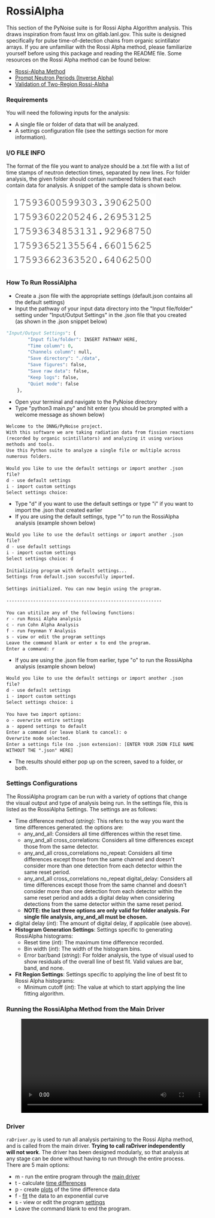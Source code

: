 # RossiAlpha

This section of the PyNoise suite is for Rossi Alpha Algorithm analysis. This draws inspiration from faust lmx on gitlab.lanl.gov. This suite is designed specifically for pulse time-of-detection chains from organic scintillator arrays. If you are unfamiliar with the Rossi Alpha method, please familiarize yourself before using this package and reading the README file. Some resources on the Rossi Alpha method can be found below:


* [Rossi-Alpha Method](https://www.osti.gov/biblio/6188965)
* [Prompt Neutron Periods (Inverse Alpha)](https://doi.org/10.13182/NSE57-A25409)
* [Validation of Two-Region Rossi-Alpha](https://doi.org/10.1016/j.nima.2020.164535)

### Requirements

You will need the following inputs for the analysis:
* A single file or folder of data that will be analyzed.
* A settings configuration file (see the settings section for more information).

### I/O FILE INFO

The format of the file you want to analyze should be a .txt file with a list of time stamps of neutron detection times, separated by new lines. For folder analysis, the given folder should contain numbered folders that each contain data for analysis. A snippet of the sample data is shown below.

<img src="./sample_data.png" width="400" >

### How To Run RossiAlpha
* Create a .json file with the appropriate settings (default.json contains all the default settings)
* Input the pathway of your input data directory into the "Input file/folder" setting under "Input/Output Settings" in the .json file that you created (as shown in the .json snippet below)
```python
"Input/Output Settings": {
        "Input file/folder": INSERT PATHWAY HERE,
        "Time column": 0,
        "Channels column": null,
        "Save directory": "./data",
        "Save figures": false,
        "Save raw data": false,
        "Keep logs": false,
        "Quiet mode": false
    },
```
* Open your terminal and navigate to the PyNoise directory
* Type "python3 main.py" and hit enter (you should be prompted with a welcome message as shown below)
```
Welcome to the DNNG/PyNoise project.
With this software we are taking radiation data from fission reactions (recorded by organic scintillators) and analyzing it using various methods and tools.
Use this Python suite to analyze a single file or multiple across numerous folders.

Would you like to use the default settings or import another .json file?
d - use default settings
i - import custom settings
Select settings choice:
```
* Type "d" if you want to use the default settings or type "i" if you want to import the .json that created earlier
* If you are using the default settings, type "r" to run the RossiAlpha analysis (example shown below)
```
Would you like to use the default settings or import another .json file?
d - use default settings
i - import custom settings
Select settings choice: d

Initializing program with default settings...
Settings from default.json succesfully imported.

Settings initialized. You can now begin using the program.

----------------------------------------------------------

You can utitilze any of the following functions:
r - run Rossi Alpha analysis
c - run Cohn Alpha Analysis
f - run Feynman Y Analysis
s - view or edit the program settings
Leave the command blank or enter x to end the program.
Enter a command: r
```
* If you are using the .json file from earlier, type "o" to run the RossiAlpha analysis (example shown below)
```
Would you like to use the default settings or import another .json file?
d - use default settings
i - import custom settings
Select settings choice: i

You have two import options:
o - overwrite entire settings
a - append settings to default
Enter a command (or leave blank to cancel): o
Overwrite mode selected.
Enter a settings file (no .json extension): [ENTER YOUR JSON FILE NAME WITHOUT THE ".json" HERE]
```
* The results should either pop up on the screen, saved to a folder, or both.

### Settings Configurations

The RossiAlpha program can be run with a variety of options that change the visual output and type of analysis being run. In the settings file, this is listed as the RossiAlpha Settings. The settings are as follows: 
* Time difference method (*string*): This refers to the way you want the time differences generated. the options are:  
    * any_and_all: Considers all time differences within the reset time.
    * any_and_all cross_correlations: Considers all time differences except those from the same detector.
    * any_and_all cross_correlations no_repeat: Considers all time differences except those from the same channel and doesn't consider more than one detection from each detector within the same reset period.
    * any_and_all cross_correlations no_repeat digital_delay: Considers all time differences except those from the same channel and doesn't consider more than one detection from each detector within the same reset period and adds a digital delay when considering detections from the same detector within the same reset period.
    * **NOTE: the last three options are only valid for folder analysis. For single file analysis, any_and_all must be chosen.**
* digital delay (*int*): The amount of digital delay, if applicable (see above).
* **Histogram Generation Settings**: Settings specific to generating RossiAlpha histograms:
    * Reset time (*int*): The maximum time difference recorded.
    * Bin width (*int*): The width of the histogram bins.
    * Error bar/band (*string*): For folder analysis, the type of visual used to show residuals of the overall line of best fit. Valid values are bar, band, and none.
* **Fit Region Settings**: Settings specific to applying the line of best fit to Rossi Alpha histograms:
    * Minimum cutoff (*int*): The value at which to start applying the line fitting algorithm.


### Running the RossiAlpha Method from the Main Driver
<figure class="video_container">
 <video controls="true" allowfullscreen="true" style = "width: 500px;">
 <source src="./RossiAlphaDemo.mp4" type="video/mp4" >
 </video>
</figure>

### Driver
```raDriver.py``` is used to run all analysis pertaining to the Rossi Alpha method, and is called from the main driver. **Trying to call raDriver independently will not work**. The driver has been designed modularly, so that analysis at any stage can be done without having to run through the entire process. There are 5 main options:
* m - run the entire program through the [main driver](#main)
* t - calculate [time differences](#time-difference-calculator)
* p - create [plots](#rossihistogram) of the time difference data
* f - [fit](#fitting) the data to an exponential curve
* s - view or edit the program [settings](#settings-configurations)
* Leave the command blank to end the program.
